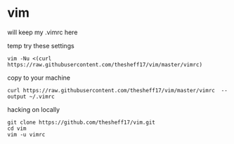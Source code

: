 # vim
will keep my .vimrc here

temp try these settings
```
vim -Nu <(curl https://raw.githubusercontent.com/thesheff17/vim/master/vimrc)
```

copy to your machine
```
curl https://raw.githubusercontent.com/thesheff17/vim/master/vimrc  --output ~/.vimrc 
```

hacking on locally
```
git clone https://github.com/thesheff17/vim.git
cd vim
vim -u vimrc
```
